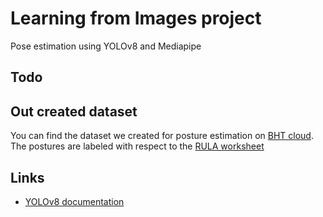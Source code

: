 
# Learning from Images project

Pose estimation using YOLOv8 and Mediapipe

## Todo


## Out created dataset

You can find the dataset we created for posture estimation on [BHT cloud](https://cloud.bht-berlin.de/index.php/s/3HTdw2MXqFR5SJy).
The postures are labeled with respect to the [RULA worksheet](https://ergo-plus.com/wp-content/uploads/RULA.pdf)

## Links

- [YOLOv8 documentation](https://docs.ultralytics.com/tasks/pose/#models)